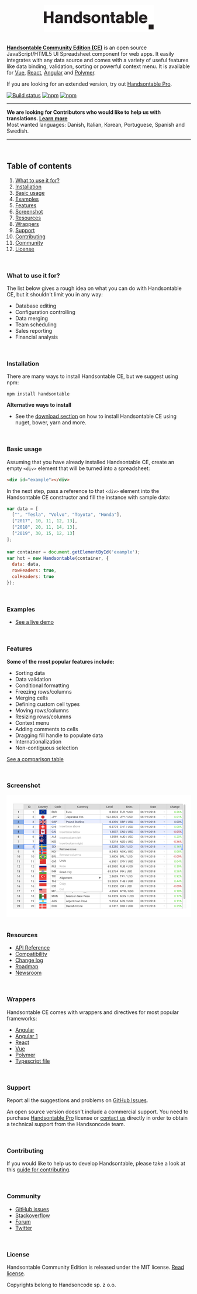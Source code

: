 <div align="center">
  <a href="//handsontable.com" target="_blank"><img src="https://raw.githubusercontent.com/handsontable/static-files/master/Images/Logo/Handsontable/Handsontable-logo-300-74-new.png" alt="Handsontable Community Edition logo" /></a>
</div>

<br/>

[**Handsontable Community Edition (CE)**](//handsontable.com) is an open source JavaScript/HTML5 UI Spreadsheet component for web apps. It easily integrates with any data source and comes with a variety of useful features like data binding, validation, sorting or powerful context menu. It is available for [Vue](//github.com/handsontable/vue-handsontable-official), [React](//github.com/handsontable/react-handsontable), [Angular](//github.com/handsontable/angular-handsontable) and [Polymer](//github.com/handsontable/hot-table).

If you are looking for an extended version, try out [Handsontable Pro](//github.com/handsontable/handsontable-pro).

[![Build status](https://travis-ci.org/handsontable/handsontable.png?branch=master)](//travis-ci.org/handsontable/handsontable)
[![npm](https://img.shields.io/npm/dm/handsontable.svg)](//npmjs.com/package/handsontable)
[![npm](https://img.shields.io/github/contributors/handsontable/handsontable.svg)](//github.com/handsontable/handsontable/graphs/contributors)


----

**We are looking for Contributors who would like to help us with translations. [Learn more](https://github.com/handsontable/handsontable/issues/4696)**
<br/>
Most wanted languages: Danish, Italian, Korean, Portuguese, Spanish and Swedish.

---

<br/>

## Table of contents

1. [What to use it for?](#what-to-use-it-for)
1. [Installation](#installation)
2. [Basic usage](#basic-usage)
3. [Examples](#examples)
4. [Features](#features)
5. [Screenshot](#screenshot)
6. [Resources](#resources)
7. [Wrappers](#wrappers)
8. [Support](#support)
9. [Contributing](#contributing)
10. [Community](#community)
11. [License](#license)

<br/>

### What to use it for?
The list below gives a rough idea on what you can do with Handsontable CE, but it shouldn't limit you in any way:

- Database editing
- Configuration controlling
- Data merging
- Team scheduling
- Sales reporting
- Financial analysis

<br/>

### Installation
There are many ways to install Handsontable CE, but we suggest using npm:
```
npm install handsontable
```

**Alternative ways to install**
- See the [download section](//handsontable.com/community-download) on how to install Handsontable CE using nuget, bower, yarn and more.

<br/>

### Basic usage
Assuming that you have already installed Handsontable CE, create an empty `<div>` element that will be turned into a spreadsheet:

```html
<div id="example"></div>
```
In the next step, pass a reference to that `<div>` element into the Handsontable CE constructor and fill the instance with sample data:
```javascript
var data = [
  ["", "Tesla", "Volvo", "Toyota", "Honda"],
  ["2017", 10, 11, 12, 13],
  ["2018", 20, 11, 14, 13],
  ["2019", 30, 15, 12, 13]
];

var container = document.getElementById('example');
var hot = new Handsontable(container, {
  data: data,
  rowHeaders: true,
  colHeaders: true
});
```

<br/>

### Examples
- [See a live demo](//handsontable.com/examples.html)

<br/>

### Features

**Some of the most popular features include:**

- Sorting data
- Data validation
- Conditional formatting
- Freezing rows/columns
- Merging cells
- Defining custom cell types
- Moving rows/columns
- Resizing rows/columns
- Context menu
- Adding comments to cells
- Dragging fill handle to populate data
- Internationalization
- Non-contiguous selection

[See a comparison table](//docs.handsontable.com/tutorial-features.html)

<br/>

### Screenshot
<div align="center">
<a href="//handsontable.com/examples.html">
<img src="https://raw.githubusercontent.com/handsontable/static-files/master/Images/Screenshots/handsontable-ce-showcase.png" align="center" alt="Handsontable Community Edition Screenshot"/>
</a>
</div>

<br/>

### Resources
- [API Reference](//docs.handsontable.com/Core.html)
- [Compatibility](//docs.handsontable.com/tutorial-compatibility.html)
- [Change log](//github.com/handsontable/handsontable/releases)
- [Roadmap](//trello.com/b/PztR4hpj)
- [Newsroom](//twitter.com/handsontable)

<br/>

### Wrappers
Handsontable CE comes with wrappers and directives for most popular frameworks:

- [Angular](//github.com/handsontable/angular-handsontable)
- [Angular 1](//github.com/handsontable/ngHandsontable)
- [React](//github.com/handsontable/react-handsontable)
- [Vue](//github.com/handsontable/vue-handsontable-official)
- [Polymer](//github.com/handsontable/hot-table)
- [Typescript file](//github.com/handsontable/handsontable/blob/master/handsontable.d.ts)

<br/>

### Support
Report all the suggestions and problems on [GitHub Issues](//github.com/handsontable/handsontable/issues).

An open source version doesn't include a commercial support. You need to purchase [Handsontable Pro](//github.com/handsontable/handsontable-pro) license or [contact us](//handsontable.com/contact.html) directly in order to obtain a technical support from the Handsoncode team.

<br/>

### Contributing
If you would like to help us to develop Handsontable, please take a look at this [guide for contributing](//github.com/handsontable/handsontable/blob/master/CONTRIBUTING.md).

<br/>

### Community
- [GitHub issues](//github.com/handsontable/handsontable/issues)
- [Stackoverflow](//stackoverflow.com/tags/handsontable)
- [Forum](//forum.handsontable.com)
- [Twitter](//twitter.com/handsontable)

<br/>

### License
Handsontable Community Edition is released under the MIT license. [Read license](//github.com/handsontable/handsontable/blob/master/LICENSE).

Copyrights belong to Handsoncode sp. z o.o.
